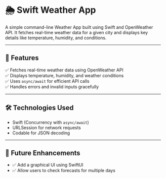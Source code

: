 # 🌦 Swift Weather App  

A simple command-line Weather App built using Swift and OpenWeather API. It fetches real-time weather data for a given city and displays key details like temperature, humidity, and conditions.  

---

## 🚀 Features  
✅ Fetches real-time weather data using OpenWeather API  
✅ Displays temperature, humidity, and weather conditions  
✅ Uses `async/await` for efficient API calls  
✅ Handles errors and invalid inputs gracefully  

---

## 🛠 Technologies Used  
- Swift (Concurrency with `async/await`)  
- URLSession for network requests  
- Codable for JSON decoding  

---

## 📌 Future Enhancements
- ✅ Add a graphical UI using SwiftUI
- ✅ Allow users to check forecasts for multiple days
